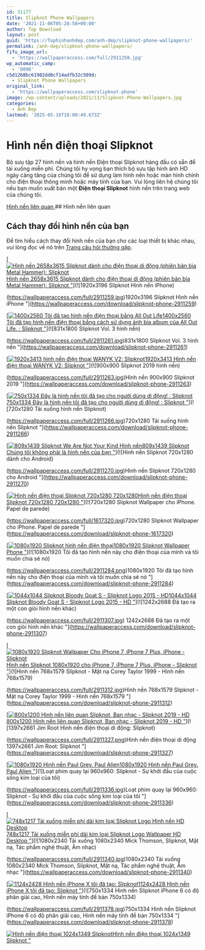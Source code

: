 ```yaml
---
id: 31177
title: Slipknot Phone Wallpapers
date: '2021-11-06T05:28:58+00:00'
author: Top Download
layout: post
guid: 'https://Tophinhanhdep.com/anh-dep/slipknot-phone-wallpapers/'
permalink: /anh-dep/slipknot-phone-wallpapers/
fifu_image_url:
  - 'https://wallpaperaccess.com/full/2911258.jpg'
wp_automatic_camp:
  - '8098'
c5d1268bc61902dd0cf14adfb32c509d:
  - Slipknot Phone Wallpapers
original_link:
  - 'https://wallpaperaccess.com/slipknot-phone'
image: /wp-content/uploads/2021/11/Slipknot-Phone-Wallpapers.jpg
categories:
  - Ảnh Đẹp
lastmod: '2025-05-16T18:00:49.673Z'
---
```

# Hình nền điện thoại Slipknot

Bộ sưu tập 27 hình nền và hình nền Điện thoại Slipknot hàng đầu có sẵn để tải xuống miễn phí. Chúng tôi hy vọng bạn thích bộ sưu tập hình ảnh HD ngày càng tăng của chúng tôi để sử dụng làm hình nền hoặc màn hình chính cho điện thoại thông minh hoặc máy tính của bạn. Vui lòng liên hệ chúng tôi nếu bạn muốn xuất bản một **Điện thoại Slipknot** hình nền trên trang web của chúng tôi.

[Hình nền liên quan ](#related) ## Hình nền liên quan

## Cách thay đổi hình nền của bạn

Để tìm hiểu cách thay đổi hình nền của bạn cho các loại thiết bị khác nhau, vui lòng đọc về nó trên [Trang câu hỏi thường gặp](https://tophinhanhdep.com/faq/).

  
[[![Hình nền 2658x3615 Slipknot dành cho điện thoại di động (phiên bản bìa Metal Hammer): Slipknot](https://wallpaperaccess.com/full/2911258.jpg)Hình nền 2658x3615 Slipknot dành cho điện thoại di động (phiên bản bìa Metal Hammer): Slipknot "](https://wallpaperaccess.com/download/slipknot-phone-2911258)](![1920x3196 Slipknot Hình nền iPhone)

(https://wallpaperaccess.com/full/2911259.jpg)1920x3196 Slipknot Hình nền iPhone "](https://wallpaperaccess.com/download/slipknot-phone-2911259)

[[![1400x2560 Tôi đã tạo hình nền điện thoại bằng All Out Life](https://wallpaperaccess.com/full/2911260.jpg)1400x2560 Tôi đã tạo hình nền điện thoại bằng cách sử dụng ảnh bìa album của All Out Life. : Slipknot "](https://wallpaperaccess.com/download/slipknot-phone-2911260)](![831x1800 Slipknot Vol.  3 hình nền)

(https://wallpaperaccess.com/full/2911261.jpg)831x1800 Slipknot Vol. 3 hình nền "](https://wallpaperaccess.com/download/slipknot-phone-2911261)

[[![1920x3413 hình nền điện thoại WANYK V2: Slipknot](https://wallpaperaccess.com/full/2911262.jpg)1920x3413 Hình nền điện thoại WANYK V2: Slipknot "](https://wallpaperaccess.com/download/slipknot-phone-2911262)](![900x900 Slipknot 2019 hình nền)

(https://wallpaperaccess.com/full/2911263.jpg)Hình nền 900x900 Slipknot 2019 "](https://wallpaperaccess.com/download/slipknot-phone-2911263)

[[![750x1334 Đây là hình nền tôi đã tạo cho người dùng di động!  : Slipknot](https://wallpaperaccess.com/full/2911265.jpg)750x1334 Đây là hình nền tôi đã tạo cho người dùng di động! : Slipknot "](https://wallpaperaccess.com/download/slipknot-phone-2911265)](![720x1280 Tải xuống hình nền Slipknot)

(https://wallpaperaccess.com/full/2911266.jpg)720x1280 Tải xuống hình nền Slipknot "](https://wallpaperaccess.com/download/slipknot-phone-2911266)

[[![809x1439 Slipknot We Are Not Your Kind Hình nền](https://wallpaperaccess.com/full/2911269.jpg)809x1439 Slipknot Chúng tôi không phải là hình nền của bạn "](https://wallpaperaccess.com/download/slipknot-phone-2911269)](![Hình nền Slipknot 720x1280 dành cho Android)

(https://wallpaperaccess.com/full/2911270.jpg)Hình nền Slipknot 720x1280 cho Android "](https://wallpaperaccess.com/download/slipknot-phone-2911270)

[[![Hình nền điện thoại Slipknot 720x1280 720x1280](https://wallpaperaccess.com/full/2911272.jpg)Hình nền điện thoại Slipknot 720x1280 720x1280 "](https://wallpaperaccess.com/download/slipknot-phone-2911272)](![720x1280 Slipknot Wallpaper cho iPhone.  Papel de parede)

(https://wallpaperaccess.com/full/1617320.jpg)720x1280 Slipknot Wallpaper cho iPhone. Papel de parede "](https://wallpaperaccess.com/download/slipknot-phone-1617320)

[[![1080x1920 Slipknot hình nền điện thoại](https://wallpaperaccess.com/full/2911281.png)1080x1920 Slipknot Wallpaper Phone "](https://wallpaperaccess.com/download/slipknot-phone-2911281)](![1080x1920 Tôi đã tạo hình nền này cho điện thoại của mình và tôi muốn chia sẻ nó)

(https://wallpaperaccess.com/full/2911284.png)1080x1920 Tôi đã tạo hình nền này cho điện thoại của mình và tôi muốn chia sẻ nó "](https://wallpaperaccess.com/download/slipknot-phone-2911284)

[[![1044x1044 Slipknot Bloody Goat S - Slipknot Logo 2015 - HD](https://wallpaperaccess.com/full/2911286.jpg)1044x1044 Slipknot Bloody Goat S - Slipknot Logo 2015 - HD "](https://wallpaperaccess.com/download/slipknot-phone-2911286)](![1242x2688 Đã tạo ra một con giòi hình nền khác)

(https://wallpaperaccess.com/full/2911307.jpg) 1242x2688 Đã tạo ra một con giòi hình nền khác "](https://wallpaperaccess.com/download/slipknot-phone-2911307)

[[![1080x1920 Slipknot Wallpaper Cho iPhone 7, iPhone 7 Plus, iPhone - Slipknot](https://wallpaperaccess.com/full/2911311.jpg)Hình nền Slipknot 1080x1920 cho iPhone 7, iPhone 7 Plus, iPhone - Slipknot "](https://wallpaperaccess.com/download/slipknot-phone-2911311)](![Hình nền 768x1579 Slipknot - Mặt nạ Corey Taylor 1999 - Hình nền 768x1579)

(https://wallpaperaccess.com/full/2911312.jpg)Hình nền 768x1579 Slipknot - Mặt nạ Corey Taylor 1999 - Hình nền 768x1579 "](https://wallpaperaccess.com/download/slipknot-phone-2911312)

[[![800x1200 Hình nền liên quan Slipknot, Ban nhạc - Slipknot 2019 - HD](https://wallpaperaccess.com/full/2911314.jpg)800x1200 Hình nền liên quan Slipknot, Ban nhạc - Slipknot 2019 - HD "](https://wallpaperaccess.com/download/slipknot-phone-2911314)](![1397x2661 Jim Root Hình nền điện thoại di động: Slipknot)

(https://wallpaperaccess.com/full/2911327.png)Hình nền điện thoại di động 1397x2661 Jim Root: Slipknot "](https://wallpaperaccess.com/download/slipknot-phone-2911327)

[[![1080x1920 Hình nền Paul Grey.  Paul Alien](https://wallpaperaccess.com/full/2911333.jpg)1080x1920 Hình nền Paul Grey. Paul Alien "](https://wallpaperaccess.com/download/slipknot-phone-2911333)](![Loạt phim quay lại 960x960: Slipknot - Sự khởi đầu của cuộc sống kim loại của tôi)

(https://wallpaperaccess.com/full/2911336.jpg)Loạt phim quay lại 960x960: Slipknot - Sự khởi đầu của cuộc sống kim loại của tôi "](https://wallpaperaccess.com/download/slipknot-phone-2911336)

[[![748x1217 Tải xuống miễn phí dải kim loại Slipknot Logo Hình nền HD Desktop](https://wallpaperaccess.com/full/2911337.jpg)748x1217 Tải xuống miễn phí dải kim loại Slipknot Logo Wallpaper HD Desktop "](https://wallpaperaccess.com/download/slipknot-phone-2911337)](![1080x2340 Tải xuống 1080x2340 Mick Thomson, Slipknot, Mặt nạ, Tác phẩm nghệ thuật, Âm nhạc)

(https://wallpaperaccess.com/full/2911340.jpg)1080x2340 Tải xuống 1080x2340 Mick Thomson, Slipknot, Mặt nạ, Tác phẩm nghệ thuật, Âm nhạc "](https://wallpaperaccess.com/download/slipknot-phone-2911340)

[[![1124x2428 Hình nền iPhone X tôi đã tạo: Slipknot](https://wallpaperaccess.com/full/2911361.jpg)1124x2428 Hình nền iPhone X tôi đã tạo: Slipknot "](https://wallpaperaccess.com/download/slipknot-phone-2911361)](![750x1334 Hình nền Slipknot iPhone 6 có độ phân giải cao, Hình nền máy tính để bàn 750x1334)

(https://wallpaperaccess.com/full/2911378.jpg)750x1334 Hình nền Slipknot iPhone 6 có độ phân giải cao, Hình nền máy tính để bàn 750x1334 "](https://wallpaperaccess.com/download/slipknot-phone-2911378)

[![Hình nền điện thoại 1024x1349 Slipknot](https://wallpaperaccess.com/full/2911381.jpg)Hình nền điện thoại 1024x1349 Slipknot "](https://wallpaperaccess.com/download/slipknot-phone-2911381)
